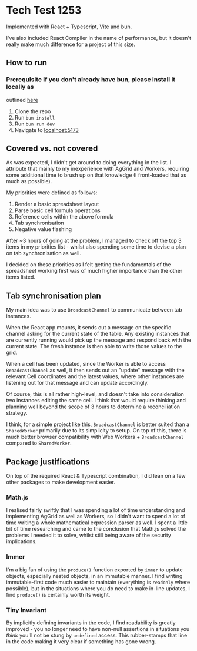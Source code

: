 # Tech Test 1253

Implemented with React + Typescript, Vite and bun.

I've also included React Compiler in the name of performance, but it doesn't
really make much difference for a project of this size.

## How to run

### Prerequisite If you don't already have bun, please install it locally as
outlined [here](bun.sh)

1. Clone the repo
2. Run `bun install`
3. Run `bun run dev`
4. Navigate to [localhost:5173](http://localhost:5173/)

## Covered vs. not covered

As was expected, I didn't get around to doing everything in the list. I
attribute that mainly to my inexperience with AgGrid and Workers, requiring
some additional time to brush up on that knowledge (I front-loaded that as much
as possible).

My priorities were defined as follows:
1. Render a basic spreadsheet layout
2. Parse basic cell formula operations
3. Reference cells within the above formula
4. Tab synchronisation
5. Negative value flashing

After ~3 hours of going at the problem, I managed to check off the top 3 items
in my priorities list - whilst also spending some time to devise a plan on tab
synchronisation as well.

I decided on these priorities as I felt getting the fundamentals of the
spreadsheet working first was of much higher importance than the other items
listed.

## Tab synchronisation plan

My main idea was to use `BroadcastChannel` to communicate between tab
instances.

When the React app mounts, it sends out a message on the specific channel
asking for the current state of the table. Any existing instances that are
currently running would pick up the message and respond back with the current
state. The fresh instance is then able to write those values to the grid.

When a cell has been updated, since the Worker is able to access
`BroadcastChannel` as well, it then sends out an "update" message with the
relevant Cell coordinates and the latest values, where other instances are
listening out for that message and can update accordingly.

Of course, this is all rather high-level, and doesn't take into consideration
two instances editing the same cell. I think that would require thinking and
planning well beyond the scope of 3 hours to determine a reconciliation
strategy.

I think, for a simple project like this, `BroadcastChannel` is better suited
than a `SharedWorker` primarily due to its simplicity to setup. On top of this,
there is much better browser compatibility with Web Workers +
`BroadcastChannel` compared to `SharedWorker`.

## Package justifications

On top of the required React & Typescript combination, I did lean on a few
other packages to make development easier.

### Math.js

I realised fairly swiftly that I was spending a lot of time understanding and
implementing AgGrid as well as Workers, so I didn't want to spend a lot of time
writing a whole mathematical expression parser as well. I spent a little bit of
time researching and came to the conclusion that Math.js solved the problems I
needed it to solve, whilst still being aware of the security implications.

### Immer

I'm a big fan of using the `produce()` function exported by `immer` to update
objects, especially nested objects, in an immutable manner. I find writing
immutable-first code much easier to maintain (everything is `readonly` where
possible), but in the situations where you do need to make in-line updates, I
find `produce()` is certainly worth its weight.

### Tiny Invariant

By implicitly defining invariants in the code, I find readability is greatly
improved - you no longer need to have non-null assertions in situations you
_think_ you'll not be stung by `undefined` access. This rubber-stamps that line
in the code making it very clear if something has gone wrong.
